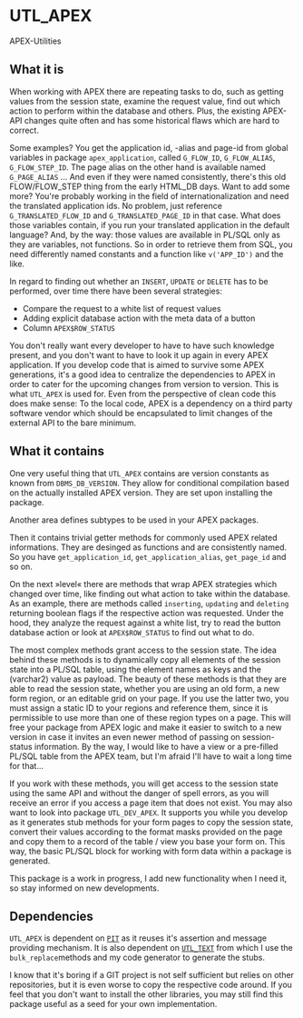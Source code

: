 # UTL_APEX
APEX-Utilities

## What it is
When working with APEX there are repeating tasks to do, such as getting values from the session state, examine the request value, find out which action to perform within the database and others. Plus, the existing APEX-API changes quite often and has some historical flaws which are hard to correct. 

Some examples? You get the application id, -alias and page-id from global variables in package `apex_application`, called `G_FLOW_ID`, `G_FLOW_ALIAS`, `G_FLOW_STEP_ID`. The page alias on the other hand is available named `G_PAGE_ALIAS` ... And even if they were named consistently, there's this old FLOW/FLOW_STEP thing from the early HTML_DB days. Want to add some more? You're probably working in the field of internationalization and need the translated application ids. No problem, just reference `G_TRANSLATED_FLOW_ID` and `G_TRANSLATED_PAGE_ID` in that case. What does those variables contain, if you run your translated application in the default language? And, by the way: those values are available in PL/SQL only as they are variables, not functions. So in order to retrieve them from SQL, you need differently named constants and a function like `v('APP_ID')` and the like.

In regard to finding out whether an `INSERT`, `UPDATE` or `DELETE` has to be performed, over time there have been several strategies:

- Compare the request to a white list of request values
- Adding explicit database action with the meta data of a button
- Column `APEX$ROW_STATUS`

You don't really want every developer to have to have such knowledge present, and you don't want to have to look it up again in every APEX application. If you develop code that is aimed to survive some APEX generations, it's a good idea to centralize the dependencies to APEX in order to cater for the upcoming changes from version to version. This is what `UTL_APEX` is used for. Even from the perspective of clean code this does make sense: To the local code, APEX is a dependency on a third party software vendor which should be encapsulated to limit changes of the external API to the bare minimum.

## What it contains
One very useful thing that `UTL_APEX` contains are version constants as known from `DBMS_DB_VERSION`. They allow for conditional compilation based on the actually installed APEX version. They are set upon installing the package.

Another area defines subtypes to be used in your APEX packages. 

Then it contains trivial getter methods for commonly used APEX related informations. They are desinged as functions and are consistently named. So you have `get_application_id`, `get_application_alias`, `get_page_id` and so on.

On the next »level« there are methods that wrap APEX strategies which changed over time, like finding out what action to take within the database. As an example, there are methods called `inserting`, `updating` and `deleting` returning boolean flags if the respective action was requested. Under the hood, they analyze the request against a white list, try to read the button database action or look at `APEX$ROW_STATUS` to find out what to do.

The most complex methods grant access to the session state. The idea behind these methods is to dynamically copy all elements of the session state into a PL/SQL table, using the element names as keys and the (varchar2) value as payload. The beauty of these methods is that they are able to read the session state, whether you are using an old form, a new form region, or an editable grid on your page. If you use the latter two, you must assign a static ID to your regions and reference them, since it is permissible to use more than one of these region types on a page. This will free your package from APEX logic and make it easier to switch to a new version in case it invites an even newer method of passing on session-status information. By the way, I would like to have a view or a pre-filled PL/SQL table from the APEX team, but I'm afraid I'll have to wait a long time for that...

If you work with these methods, you will get access to the session state using the same API and without the danger of spell errors, as you will receive an error if you access a page item that does not exist. You may also want to look into package `UTL_DEV_APEX`. It supports you while you develop as it generates stub methods for your form pages to copy the session state, convert their values according to the format masks provided on the page and copy them to a record of the table / view you base your form on. This way, the basic PL/SQL block for working with form data within a package is generated.

This package is a work in progress, I add new functionality when I need it, so stay informed on new developments.

## Dependencies
`UTL_APEX` is dependent on [`PIT`](https://github.com/j-sieben/PIT) as it reuses it's assertion and message providing mechanism. It is also dependent on [`UTL_TEXT`](https://github.com/j-sieben/UTL_TEXT) from which I use the `bulk_replace`methods and my code generator to generate the stubs.

I know that it's boring if a GIT project is not self sufficient but relies on other repositories, but it is even worse to copy the respective code around. If you feel that you don't want to install the other libraries, you may still find this package useful as a seed for your own implementation.
